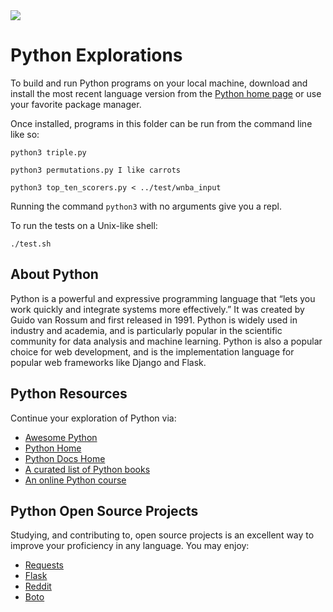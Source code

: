<img src="https://raw.githubusercontent.com/rtoal/polyglot/master/docs/resources/python-logo-64.png">

# Python Explorations

To build and run Python programs on your local machine, download and install the most recent language version from the [Python home page](https://www.python.org/) or use your favorite package manager.

Once installed, programs in this folder can be run from the command line like so:

```
python3 triple.py
```

```
python3 permutations.py I like carrots
```

```
python3 top_ten_scorers.py < ../test/wnba_input
```

Running the command `python3` with no arguments give you a repl.

To run the tests on a Unix-like shell:

```
./test.sh
```

## About Python

Python is a powerful and expressive programming language that “lets you work quickly and integrate systems more effectively.” It was created by Guido van Rossum and first released in 1991. Python is widely used in industry and academia, and is particularly popular in the scientific community for data analysis and machine learning. Python is also a popular choice for web development, and is the implementation language for popular web frameworks like Django and Flask.

## Python Resources

Continue your exploration of Python via:

- [Awesome Python](https://github.com/vinta/awesome-python)
- [Python Home](https://www.python.org/)
- [Python Docs Home](https://www.python.org/doc/)
- [A curated list of Python books](https://wiki.python.org/moin/PythonBooks)
- [An online Python course](https://developers.google.com/edu/python/)

## Python Open Source Projects

Studying, and contributing to, open source projects is an excellent way to improve your proficiency in any language. You may enjoy:

- [Requests](https://github.com/kennethreitz/requests)
- [Flask](https://github.com/mitsuhiko/flask)
- [Reddit](https://github.com/reddit/reddit)
- [Boto](https://github.com/boto/boto)
